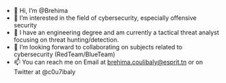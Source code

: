 - 👋 Hi, I’m @Brehima
- 👀 I’m interested in the field of cybersecurity, especially offensive security
- 🌱 I have an engineering degree and am currently a tactical threat analyst focusing on threat hunting/detection.
- 💞️ I’m looking forward to collaborating on subjects related to cybersecurity (RedTeam/BlueTeam)
- 📫 You can reach me on Email at brehima.coulibaly@esprit.tn or on Twitter at @c0u7ibaly 

<!---
Brehima/Brehima is a ✨ special ✨ repository because its `README.md` (this file) appears on your GitHub profile.
You can click the Preview link to take a look at your changes.
--->
